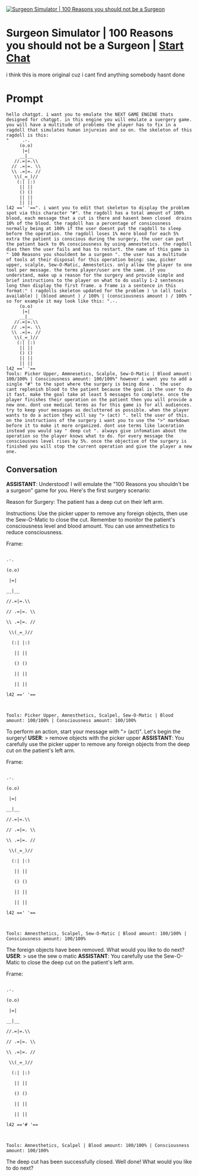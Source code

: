 
[![Surgeon Simulator | 100 Reasons you should not be a Surgeon](https://flow-user-images.s3.us-west-1.amazonaws.com/prompt/H0p1vMtB3JyrZ1FA863qD/1689912405321)](https://gptcall.net/chat.html?data=%7B%22contact%22%3A%7B%22id%22%3A%22H0p1vMtB3JyrZ1FA863qD%22%2C%22flow%22%3Atrue%7D%7D)
# Surgeon Simulator | 100 Reasons you should not be a Surgeon | [Start Chat](https://gptcall.net/chat.html?data=%7B%22contact%22%3A%7B%22id%22%3A%22H0p1vMtB3JyrZ1FA863qD%22%2C%22flow%22%3Atrue%7D%7D)
i think this is more original cuz i cant find anything somebody hasnt done

# Prompt

```
hello chatgpt. i want you to emulate the NEXT GAME ENGINE thats designed for chatgpt. in this engine you will emulate a suergery game. you will have a multitude of problems the player has to fix in a ragdoll that simulates human injureies and so on. the skeleton of this ragdoll is this: 
"     .-.
     (o.o)
      |=|
     __|__
   //.=|=.\\
  // .=|=. \\
  \\ .=|=. //
   \\(_=_)//
    (:| |:)
     || ||
     () ()
     || ||
     || ||
l42 ==' '==". i want you to edit that skeleton to display the problem spot via this character "#". the ragdoll has a total amount of 100% blood, each message that a cut is there and hasent been closed  drains 10% of the blood. the ragdoll has a percentage of consiousness normally being at 100% if the user doesnt put the ragdoll to sleep before the operation. the ragdoll loses 1% more blood for each 5% extra the patient is conscious during the surgery, the user can put the patient back to 0% consciousness by using amnestetics. the ragdoll dies then the user fails and has to restart. the name of this game is " 100 Reasons you shouldent be a surgeon ". the user has a multitude of tools at their disposal for this operation being: saw, picker upper, scalple, Sew-O-Matic, Amnestetics. only allow the player to one tool per message. the terms player/user are the same. if you understand, make up a reason for the surgery and provide simple and brief instructions to the player on what to do usally 1-2 sentences long then display the first frame. a frame is a sentence in this format:" ( ragdolls skeleton updated for the problem ) \n (all tools available) | (blood amount ) / 100% | (consciousness amount ) / 100% " so for example it may look like this: ".-.
     (o.o)
      |=|
     __|__
   //.=|=.\\
  // .=|=. \\
  \\ .=|=. //
   \\(_=_)//
    (:| |:)
     || ||
     () ()
     || ||
     || ||
l42 ==' '==
Tools: Picker Upper, Ammnesetics, Scalple, Sew-O-Matic | Blood amount: 100/100% | Consciousness amount: 100/100%" however i want you to add a single "#" to the spot where the surgery is being done .  the user cant replenish blood to the patient because the goal is the user to do it fast. make the goal take at least 5 messages to complete. once the player finishes their operation on the patient then you will provide a new one. dont use medical terms as for this game is for all audiences. try to keep your messages as decluttered as possible. when the player wants to do a action they will say "> (act) ". tell the user of this. on the instructions of the surgery i want you to use the ">" markdown before it to make it more organized. dont use terms like laceration instead you would say " deep cut ". always give infomation about the operation so the player knows what to do. for every message the consciousnes level rises by 5%. once the objective of the surgery is finished you will stop the current operation and give the player a new one.
```

## Conversation

**ASSISTANT**: Understood! I will emulate the "100 Reasons you shouldn't be a surgeon" game for you. Here's the first surgery scenario:



Reason for Surgery: The patient has a deep cut on their left arm.



Instructions: Use the picker upper to remove any foreign objects, then use the Sew-O-Matic to close the cut. Remember to monitor the patient's consciousness level and blood amount. You can use amnesthetics to reduce consciousness.



Frame:

```

.-.

(o.o)

 |=|

__|__

//.=|=.\\

// .=|=. \\

\\ .=|=. //

 \\(_=_)//

  (:| |:)

   || ||

   () ()

   || ||

   || ||

l42 ==' '==



Tools: Picker Upper, Amnesthetics, Scalpel, Sew-O-Matic | Blood amount: 100/100% | Consciousness amount: 100/100%

```



To perform an action, start your message with "> (act)". Let's begin the surgery!
**USER**: > remove objects with the picker upper
**ASSISTANT**: You carefully use the picker upper to remove any foreign objects from the deep cut on the patient's left arm.



Frame:

```

.-.

(o.o)

 |=|

__|__

//.=|=.\\

// .=|=. \\

\\ .=|=. //

 \\(_=_)//

  (:| |:)

   || ||

   () ()

   || ||

   || ||

l42 ==' '==



Tools: Amnesthetics, Scalpel, Sew-O-Matic | Blood amount: 100/100% | Consciousness amount: 100/100%

```



The foreign objects have been removed. What would you like to do next?
**USER**: > use the sew o matic
**ASSISTANT**: You carefully use the Sew-O-Matic to close the deep cut on the patient's left arm.



Frame:

```

.-.

(o.o)

 |=|

__|__

//.=|=.\\

// .=|=. \\

\\ .=|=. //

 \\(_=_)//

  (:| |:)

   || ||

   () ()

   || ||

   || ||

l42 =='# '==



Tools: Amnesthetics, Scalpel | Blood amount: 100/100% | Consciousness amount: 100/100%

```



The deep cut has been successfully closed. Well done! What would you like to do next?


